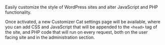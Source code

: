 Easily customize the style of WordPress sites and alter JavaScript and PHP functionality.

Once activated, a new Customizer Cat settings page will be available, where you can add CSS and JavaScript that will be
appended to the `<head>` tag of the site, and PHP code that will run on every request, both on the user facing site and
in the administration section.
